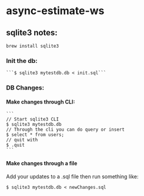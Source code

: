 # async-estimate-ws


## sqlite3 notes:

```brew install sqlite3```

### Init the db:
    ```$ sqlite3 mytestdb.db < init.sql```

### DB Changes:

#### Make changes through CLI:
    ```
    // Start sqlite3 CLI
    $ sqlite3 mytestdb.db
    // Through the cli you can do query or insert
    $ select * from users;
    // quit with
    $ .quit
    ```

#### Make changes through a file

Add your updates to a .sql file then run something like:

```$ sqlite3 mytestdb.db < newChanges.sql```
